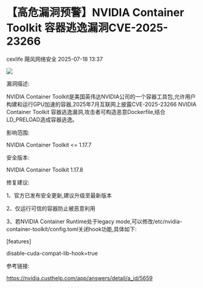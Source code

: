#  【高危漏洞预警】NVIDIA Container Toolkit 容器逃逸漏洞CVE-2025-23266  
cexlife  飓风网络安全   2025-07-18 13:37  
  
![](https://mmbiz.qpic.cn/mmbiz_png/ibhQpAia4xu00fhiaqRB6JQNK4Qiaia2VD9eAuDmKgbohiaJd8ico4YCIwycQ2CJ5f1ksHD34wkksAibtZvBzf4rdiaibDdA/640?wx_fmt=png&from=appmsg "")  
  
漏洞描述:  
  
NVIDIA Container Toolkit是美国英伟达NVIDIA公司的一个容器工具包,允许用户构建和运行GPU加速的容器,2025年7月互联网上披露CVE-2025-23266 NVIDIA Container Toolkit 容器逃逸漏洞,攻击者可构造恶意Dockerfile,结合LD_PRELOAD造成容器逃逸。  
  
影响范围:  
  
NVIDIA Container Toolkit <= 1.17.7  
  
安全版本:  
  
NVIDIA Container Toolkit 1.17.8  
  
修复建议:  
  
1、官方已发布安全更新,建议升级至最新版本  
  
2、仅运行可信的容器防止被恶意利用  
  
3、若NVIDIA Container Runtime处于legacy mode,可以修改/etc/nvidia-container-toolkit/config.toml关闭hook功能,具体如下:  
  
[features]  
  
disable-cuda-compat-lib-hook=true  
  
参考链接:  
  
https://nvidia.custhelp.com/app/answers/detail/a_id/5659  
  
  
  
